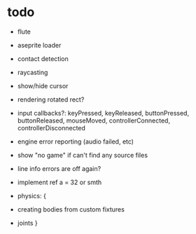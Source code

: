 # todo

* flute
* aseprite loader

* contact detection
* raycasting

* show/hide cursor
* rendering rotated rect?
* input callbacks?: keyPressed, keyReleased, buttonPressed, buttonReleased, mouseMoved, controllerConnected, controllerDisconnected
* engine error reporting (audio failed, etc)

* show "no game" if can't find any source files
* line info errors are off again?
* implement ref a = 32 or smth

* physics: {
 * creating bodies from custom fixtures
 * joints
}